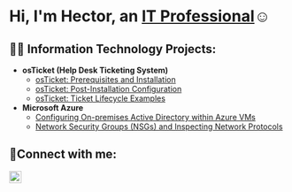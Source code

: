 <h1>Hi, I'm Hector, an <a href="https://linkedin.com/in/hector-rivera-perea-616163144">IT Professional</a>☺</h1>

<h2>👨‍💻 Information Technology Projects:</h2>

- <b>osTicket (Help Desk Ticketing System)</b>
  - [osTicket: Prerequisites and Installation](https://github.com/HectorRivera-Perea/osticket-prereqs)
  - [osTicket: Post-Installation Configuration](https://github.com/HectorRivera-Perea/post-install-config)
  - [osTicket: Ticket Lifecycle Examples](https://github.com/HectorRivera-Perea/ticket-lifecycle)
- <b>Microsoft Azure</b>
  - [Configuring On-premises Active Directory within Azure VMs](https://github.com/joshmadakorcc/configure-ad)
  - [Network Security Groups (NSGs) and Inspecting Network Protocols](https://github.com/HectorRivera-Perea/network-file-shares-permissions)

<h2>🤳Connect with me:</h2>


[<img align="left" alt="Josh | LinkedIn" width="22px" src="https://cdn.jsdelivr.net/npm/simple-icons@v3/icons/linkedin.svg" />][linkedin]

[linkedin]: https://linkedin.com/in/Josh

